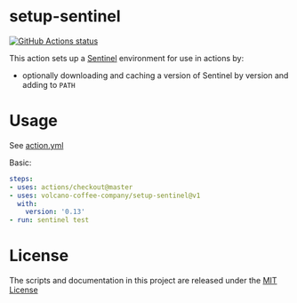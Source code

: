 # setup-sentinel

<p align="left">
  <a href="https://github.com/volcano-coffee-company/setup-sentinel"><img alt="GitHub Actions status" src="https://github.com/volcano-coffee-company/setup-sentinel/workflows/Main%20workflow/badge.svg"></a>
</p>

This action sets up a [Sentinel](https://www.hashicorp.com/sentinel/) environment for use in actions by:

- optionally downloading and caching a version of Sentinel by version and adding to `PATH`

# Usage

See [action.yml](action.yml)

Basic:
```yaml
steps:
- uses: actions/checkout@master
- uses: volcano-coffee-company/setup-sentinel@v1
  with:
    version: '0.13'
- run: sentinel test
```

# License

The scripts and documentation in this project are released under the [MIT License](LICENSE)
